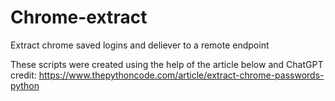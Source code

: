 # Chrome-extract
Extract chrome saved logins and deliever to a remote endpoint

These scripts were created using the help of the article below and ChatGPT
credit: https://www.thepythoncode.com/article/extract-chrome-passwords-python





